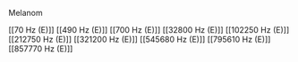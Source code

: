 Melanom

[[70 Hz (E)]]
[[490 Hz (E)]]
[[700 Hz (E)]]
[[32800 Hz (E)]]
[[102250 Hz (E)]]
[[212750 Hz (E)]]
[[321200 Hz (E)]]
[[545680 Hz (E)]]
[[795610 Hz (E)]]
[[857770 Hz (E)]]